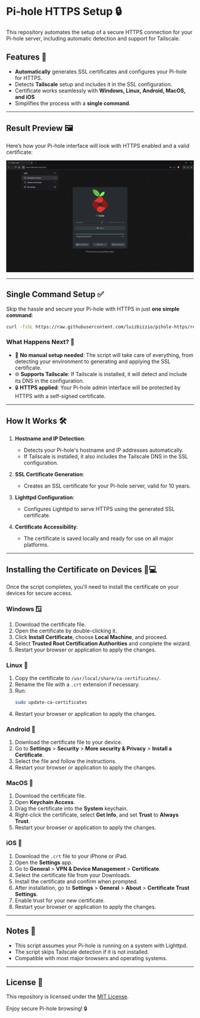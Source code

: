 # Pi-hole HTTPS Setup 🔒

This repository automates the setup of a secure HTTPS connection for your Pi-hole server, including automatic detection and support for Tailscale.

## Features 🌟
- **Automatically** generates SSL certificates and configures your Pi-hole for HTTPS.
- Detects **Tailscale** setup and includes it in the SSL configuration.
- Certificate works seamlessly with **Windows, Linux, Android, MacOS, and iOS**
- Simplifies the process with a **single command**.

---

## Result Preview 🖼️

Here’s how your Pi-hole interface will look with HTTPS enabled and a valid certificate:

![Pi-hole HTTPS Enabled](./pi-hole-screenshot.png)

---

## Single Command Setup ✅

Skip the hassle and secure your Pi-hole with HTTPS in just **one simple command**:

```bash
curl -fsSL https://raw.githubusercontent.com/luizbizzio/pihole-https/refs/heads/main/pihole-https.sh | sudo bash
```

### What Happens Next? 🚀
- 🚧 **No manual setup needed**: The script will take care of everything, from detecting your environment to generating and applying the SSL certificate.
- 🌐 **Supports Tailscale**: If Tailscale is installed, it will detect and include its DNS in the configuration.
- 🔒 **HTTPS applied**: Your Pi-hole admin interface will be protected by HTTPS with a self-signed certificate.

---

## How It Works 🛠️
1. **Hostname and IP Detection**:
   - Detects your Pi-hole's hostname and IP addresses automatically.
   - If Tailscale is installed, it also includes the Tailscale DNS in the SSL configuration.

2. **SSL Certificate Generation**:
   - Creates an SSL certificate for your Pi-hole server, valid for 10 years.

3. **Lighttpd Configuration**:
   - Configures Lighttpd to serve HTTPS using the generated SSL certificate.

4. **Certificate Accessibility**:
   - The certificate is saved locally and ready for use on all major platforms.

---

## Installing the Certificate on Devices 📱💻

Once the script completes, you'll need to install the certificate on your devices for secure access.

### Windows 🪟
1. Download the certificate file.
2. Open the certificate by double-clicking it.
3. Click **Install Certificate**, choose **Local Machine**, and proceed.
4. Select **Trusted Root Certification Authorities** and complete the wizard.
5. Restart your browser or application to apply the changes.

### Linux 🐧
1. Copy the certificate to `/usr/local/share/ca-certificates/`.
2. Rename the file with a `.crt` extension if necessary.
3. Run:
   ```bash
   sudo update-ca-certificates
   ```
4. Restart your browser or application to apply the changes.

### Android 📱
1. Download the certificate file to your device.
2. Go to **Settings** > **Security** > **More security & Privacy** > **Install a Certificate**.
3. Select the file and follow the instructions.
4. Restart your browser or application to apply the changes.


### MacOS 🍏
1. Download the certificate file.
2. Open **Keychain Access**.
3. Drag the certificate into the **System** keychain.
4. Right-click the certificate, select **Get Info**, and set **Trust** to **Always Trust**.
5. Restart your browser or application to apply the changes.


### iOS 📱
1. Download the `.crt` file to your iPhone or iPad.
2. Open the **Settings** app.
3. Go to **General** > **VPN & Device Management** > **Certificate**.
4. Select the certificate file from your Downloads.
5. Install the certificate and confirm when prompted.
6. After installation, go to **Settings** > **General** > **About** > **Certificate Trust Settings**.
7. Enable trust for your new certificate.
8. Restart your browser or application to apply the changes.

---

## Notes 📝
- This script assumes your Pi-hole is running on a system with Lighttpd.
- The script skips Tailscale detection if it is not installed.
- Compatible with most major browsers and operating systems.

---

## License 📄
This repository is licensed under the [MIT License](./LICENSE).

Enjoy secure Pi-hole browsing! 🔒
